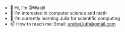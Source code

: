 - 👋 Hi, I’m @Wastll
- 👀 I’m interested in computer science and math
- 🌱 I’m currently learning Julia for scientific computing
- 📫 How to reach me: Email: andrej.luth@gmail.com

<!---
Wastll/Wastll is a ✨ special ✨ repository because its `README.md` (this file) appears on your GitHub profile.
You can click the Preview link to take a look at your changes.
--->

